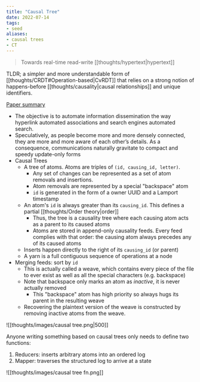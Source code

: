 ```yaml
---
title: "Causal Tree"
date: 2022-07-14
tags:
- seed
aliases:
- causal trees
- CT
---
```


> Towards real-time read-write [[thoughts/hypertext|hypertext]]

TLDR; a simpler and more understandable form of [[thoughts/CRDT#Operation-based|CvRDT]] that relies on a strong notion of happens-before [[thoughts/causality|causal relationships]] and unique identifiers.

[Paper summary](https://citeseerx.ist.psu.edu/viewdoc/download?doi=10.1.1.627.5286&rep=rep1&type=pdf)

- The objective is to automate information dissemination the way hyperlink automated associations and search engines automated search.
- Speculatively, as people become more and more densely connected, they are more and more aware of each other’s details. As a consequence, communications naturally gravitate to compact and speedy update-only forms
- Causal Trees
	- A tree of atoms. Atoms are triples of `(id, causing_id, letter)`.
		- Any set of changes can be represented as a set of atom removals and insertions.
		- Atom removals are represented by a special "backspace" atom
		- `id` is generated in the form of a owner UUID and a Lamport timestamp
	- An atom's `id` is always greater than its `causing_id`. This defines a partial [[thoughts/Order theory|order]]
		- Thus, the tree is a causality tree where each causing atom acts as a parent to its caused atoms
		- Atoms are stored in append-only causality feeds. Every feed complies with that order: the causing atom always precedes any of its caused atoms
	- Inserts happen directly to the right of its `causing_id` (or parent)
	- A yarn is a full contiguous sequence of operations at a node
- Merging feeds: sort by `id`
	- This is actually called a weave, which contains every piece of the file to ever exist as well as all the special characters (e.g. backspace)
	- Note that backspace only marks an atom as *inactive*, it is never actually removed
		- This "backspace" atom has high priority so always hugs its parent in the resulting weave
	- Recovering the plaintext version of the weave is constructed by removing inactive atoms from the weave.

![[thoughts/images/causal tree.png|500]]

Anyone writing something based on causal trees only needs to define two functions:
1. Reducers: inserts arbitrary atoms into an ordered log
2. Mapper: traverses the structured log to arrive at a state

![[thoughts/images/causal tree fn.png]]